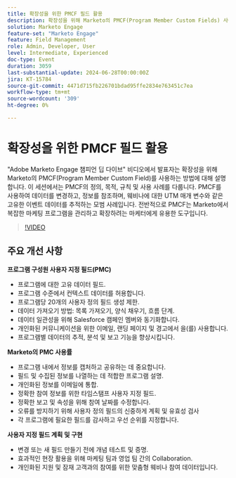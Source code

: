 ```yaml
---
title: 확장성을 위한 PMCF 필드 활용
description: 확장성을 위해 Marketo의 PMCF(Program Member Custom Fields) 사용에 대해 설명합니다. 이 세션에서는 PMCF의 정의, 목적, 규칙 및 사용 사례를 다룹니다. PMCF를 사용하여 데이터를 변경하고, 정보를 참조하며, 웨비나에 대한 UTM 매개 변수와 같은 고유한 이벤트 데이터를 추적하는 모범 사례입니다. 전반적으로 PMCF는 Marketo에서 복잡한 마케팅 프로그램을 관리하고 확장하려는 마케터에게 유용한 도구입니다.
solution: Marketo Engage
feature-set: "Marketo Engage"
feature: Field Management
role: Admin, Developer, User
level: Intermediate, Experienced
doc-type: Event
duration: 3059
last-substantial-update: 2024-06-28T00:00:00Z
jira: KT-15784
source-git-commit: 4471d715fb226701bdad95ffe2834e763451c7ea
workflow-type: tm+mt
source-wordcount: '309'
ht-degree: 0%

---
```



# 확장성을 위한 PMCF 필드 활용

&quot;Adobe Marketo Engage 챔피언 딥 다이브&quot; 비디오에서 발표자는 확장성을 위해 Marketo의 PMCF(Program Member Custom Field)를 사용하는 방법에 대해 설명합니다. 이 세션에서는 PMCF의 정의, 목적, 규칙 및 사용 사례를 다룹니다. PMCF를 사용하여 데이터를 변경하고, 정보를 참조하며, 웨비나에 대한 UTM 매개 변수와 같은 고유한 이벤트 데이터를 추적하는 모범 사례입니다. 전반적으로 PMCF는 Marketo에서 복잡한 마케팅 프로그램을 관리하고 확장하려는 마케터에게 유용한 도구입니다.

>[!VIDEO](https://video.tv.adobe.com/v/3430531/?learn=on)

## 주요 개선 사항

**프로그램 구성원 사용자 지정 필드(PMC)**

* 프로그램에 대한 고유 데이터 필드.
* 프로그램 수준에서 컨텍스트 데이터를 허용합니다.
* 프로그램당 20개의 사용자 정의 필드 생성 제한.
* 데이터 가져오기 방법: 목록 가져오기, 양식 채우기, 흐름 단계.
* 데이터 일관성을 위해 Salesforce 캠페인 멤버와 동기화합니다.
* 개인화된 커뮤니케이션을 위한 이메일, 랜딩 페이지 및 경고에서 을(를) 사용합니다.
* 프로그램별 데이터의 추적, 분석 및 보고 기능을 향상시킵니다.

**Marketo의 PMC 사용률**

* 프로그램 내에서 정보를 캡처하고 공유하는 데 중요합니다.
* 필드 및 수집된 정보를 나열하는 데 적합한 프로그램 설명.
* 개인화된 정보를 이메일에 통합.
* 정확한 참여 정보를 위한 타임스탬프 사용자 지정 필드.
* 정확한 보고 및 속성을 위해 참여 날짜를 수정합니다.
* 오류를 방지하기 위해 사용자 정의 필드의 신중하게 계획 및 유효성 검사
* 각 프로그램에 필요한 필드를 감사하고 우선 순위를 지정합니다.

**사용자 지정 필드 계획 및 구현**

* 변경 또는 새 필드 만들기 전에 개념 테스트 및 증명.
* 효과적인 현장 활용을 위해 마케팅 팀과 영업 팀 간의 Collaboration.
* 개인화된 지원 및 잠재 고객과의 참여를 위한 맞춤형 웨비나 참여 데이터입니다.